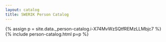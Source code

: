 ```yaml
---
layout: catalog
title: SWERIK Person Catalog
---
```

{% assign p = site.data._person-catalog.i-X74MvWzSQtfREMzLLMbjc7 %}
{% include person-catalog.html p=p %}

